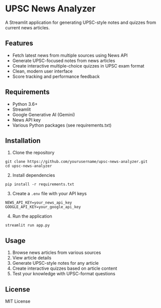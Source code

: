 # UPSC News Analyzer

A Streamlit application for generating UPSC-style notes and quizzes from current news articles.

## Features

- Fetch latest news from multiple sources using News API
- Generate UPSC-focused notes from news articles
- Create interactive multiple-choice quizzes in UPSC exam format
- Clean, modern user interface
- Score tracking and performance feedback

## Requirements

- Python 3.6+
- Streamlit
- Google Generative AI (Gemini)
- News API key
- Various Python packages (see requirements.txt)

## Installation

1. Clone the repository
```
git clone https://github.com/yourusername/upsc-news-analyzer.git
cd upsc-news-analyzer
```

2. Install dependencies
```
pip install -r requirements.txt
```

3. Create a `.env` file with your API keys
```
NEWS_API_KEY=your_news_api_key
GOOGLE_API_KEY=your_google_api_key
```

4. Run the application
```
streamlit run app.py
```

## Usage

1. Browse news articles from various sources
2. View article details 
3. Generate UPSC-style notes for any article
4. Create interactive quizzes based on article content
5. Test your knowledge with UPSC-format questions

## License

MIT License 